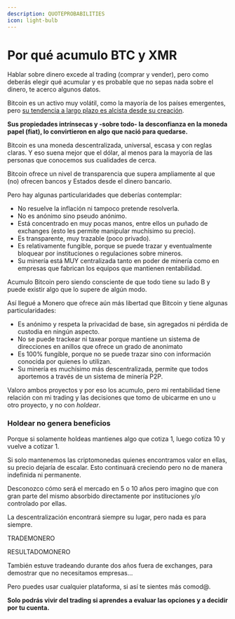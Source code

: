 ```yaml
---
description: QUOTEPROBABILITIES
icon: light-bulb
---
```


# Por qué acumulo BTC y XMR

Hablar sobre dinero excede al trading (comprar y vender), pero como deberás elegir qué acumular y es probable que no sepas nada sobre el dinero, te acerco algunos datos.

Bitcoin es un activo muy volátil, como la mayoría de los países emergentes, pero [su tendencia a largo plazo es alcista desde su creación](https://foro.btcarg.com.ar/t/analisis-btc-en-diciembre-2019-velas-semanales/185).

**Sus propiedades intrínsecas y -sobre todo- la desconfianza en la moneda papel (fiat), lo convirtieron en algo que nació para quedarse.**

Bitcoin es una moneda descentralizada, universal, escasa y con reglas claras. Y eso suena mejor que el dólar, al menos para la mayoría de las personas que conocemos sus cualidades de cerca.

Bitcoin ofrece un nivel de transparencia que supera ampliamente al que (no) ofrecen bancos y Estados desde el dinero bancario.

Pero hay algunas particularidades que deberías contemplar:

* No resuelve la inflación ni tampoco pretende resolverla.
* No es anónimo sino pseudo anónimo.
* Está concentrado en muy pocas manos, entre ellos un puñado de exchanges (esto les permite manipular muchísimo su precio).
* Es transparente, muy trazable (poco privado).
* Es relativamente fungible, porque se puede trazar y eventualmente bloquear por instituciones o regulaciones sobre mineros.
* Su minería está MUY centralizada tanto en poder de minería como en empresas que fabrican los equipos que mantienen rentabilidad.

Acumulo Bitcoin pero siendo consciente de que todo tiene su lado B y puede existir algo que lo supere de algún modo.

Así llegué a Monero que ofrece aún más libertad que Bitcoin y tiene algunas particularidades:

* Es anónimo y respeta la privacidad de base, sin agregados ni pérdida de custodia en ningún aspecto.
* No se puede trackear ni taxear porque mantiene un sistema de direcciones en anillos que ofrece un grado de anonimato&#x20;
* Es 100% fungible, porque no se puede trazar sino con información conocida por quienes lo utilizan.
* Su minería es muchísimo más descentralizada, permite que todos aportemos a través de un sistema de minería P2P.

Valoro ambos proyectos y por eso los acumulo, pero mi rentabilidad tiene relación con mi trading y las decisiones que tomo de ubicarme en uno u otro proyecto, y no con _holdear_.

### **Holdear no genera beneficios**

Porque si solamente holdeas mantienes algo que cotiza 1, luego cotiza 10 y vuelve a cotizar 1.

Si solo mantenemos las criptomonedas quienes encontramos valor en ellas, su precio dejaría de escalar. Esto continuará creciendo pero no de manera indefinida ni permanente.

Desconozco cómo será el mercado en 5 o 10 años pero imagino que con gran parte del mismo absorbido directamente por instituciones y/o controlado por ellas.

La descentralización encontrará siempre su lugar, pero nada es para siempre.

TRADEMONERO

RESULTADOMONERO

También estuve tradeando durante dos años fuera de exchanges, para demostrar que no necesitamos empresas...

Pero puedes usar cualquier plataforma, si así te sientes más comod@.

**Solo podrás vivir del trading si aprendes a evaluar las opciones y a decidir por tu cuenta.**
